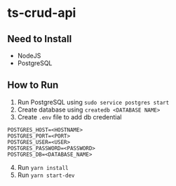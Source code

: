 # ts-crud-api

## Need to Install

- NodeJS
- PostgreSQL

## How to Run

1. Run PostgreSQL using `sudo service postgres start`
2. Create database using `createdb <DATABASE NAME>`
3. Create `.env` file to add db credential

```
POSTGRES_HOST=<HOSTNAME>
POSTGRES_PORT=<PORT>
POSTGRES_USER=<USER>
POSTGRES_PASSWORD=<PASSWORD>
POSTGRES_DB=<DATABASE_NAME>
```
4. Run `yarn install`
5. Run `yarn start-dev`

